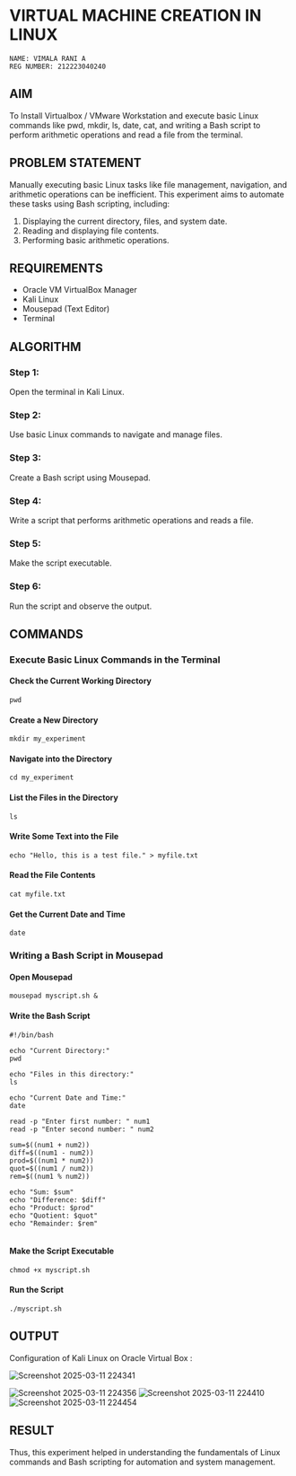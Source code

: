 # VIRTUAL MACHINE CREATION IN LINUX
 ~~~
 NAME: VIMALA RANI A
 REG NUMBER: 212223040240
~~~

## AIM

To Install Virtualbox / VMware Workstation and execute basic Linux commands like pwd, mkdir, ls, date, cat, and writing a Bash script to perform arithmetic operations and read a file from the terminal.

## PROBLEM STATEMENT

Manually executing basic Linux tasks like file management, navigation, and arithmetic operations can be inefficient. This experiment aims to automate these tasks using Bash scripting, including:
1. Displaying the current directory, files, and system date.
2. Reading and displaying file contents.
3. Performing basic arithmetic operations.

## REQUIREMENTS
- Oracle VM VirtualBox Manager
- Kali Linux
- Mousepad (Text Editor)
- Terminal

## ALGORITHM
 ### Step 1: 
 Open the terminal in Kali Linux.
 ### Step 2:
 Use basic Linux commands to navigate and manage files.
 ### Step 3:
 Create a Bash script using Mousepad.
 ### Step 4:
 Write a script that performs arithmetic operations and reads a file.
 ### Step 5:
 Make the script executable.
 ### Step 6:
 Run the script and observe the output.
 
## COMMANDS

###  Execute Basic Linux Commands in the Terminal
#### Check the Current Working Directory
```
pwd
```
#### Create a New Directory
```
mkdir my_experiment
```

#### Navigate into the Directory
```
cd my_experiment
```
#### List the Files in the Directory
```
ls
```

#### Write Some Text into the File
```
echo "Hello, this is a test file." > myfile.txt
```

#### Read the File Contents
```
cat myfile.txt
```
#### Get the Current Date and Time
```
date
```

###  Writing a Bash Script in Mousepad
#### Open Mousepad
```
mousepad myscript.sh &
```

#### Write the Bash Script

```
#!/bin/bash 

echo "Current Directory:"
pwd

echo "Files in this directory:"
ls

echo "Current Date and Time:"
date

read -p "Enter first number: " num1
read -p "Enter second number: " num2

sum=$((num1 + num2))
diff=$((num1 - num2))
prod=$((num1 * num2))
quot=$((num1 / num2))
rem=$((num1 % num2))

echo "Sum: $sum"
echo "Difference: $diff"
echo "Product: $prod"
echo "Quotient: $quot"
echo "Remainder: $rem"


```
####  Make the Script Executable
```
chmod +x myscript.sh
```

#### Run the Script
```
./myscript.sh
```

## OUTPUT

Configuration of Kali Linux on Oracle Virtual Box :

![Screenshot 2025-03-11 224341](https://github.com/user-attachments/assets/ce9e8e66-385e-4db6-a6bc-6465be5f0f0b)


 
![Screenshot 2025-03-11 224356](https://github.com/user-attachments/assets/94b55e74-50e3-42e6-9e84-e578e40595dd)
![Screenshot 2025-03-11 224410](https://github.com/user-attachments/assets/75b33a9c-ae97-4411-87a7-25f08d0aec2c)
![Screenshot 2025-03-11 224454](https://github.com/user-attachments/assets/e741a91f-bcd5-4383-8ce0-6b255491639a)




## RESULT
Thus, this experiment helped in understanding the fundamentals of Linux commands and Bash scripting for automation and system management.

  


